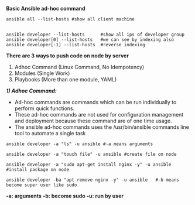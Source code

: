 **Basic Ansible ad-hoc command**

<pre><code>ansible all --list-hosts #show all client machine</code></pre>
<pre><code>
ansible developer --list-hosts      #show all ips of developer group
ansible developer[0] --list-hosts   #we can see by indexing also
ansible developer[-1] --list-hosts  #reverse indexing
</code></pre>

**There are 3 ways to push code on node by server**
1) Adhoc Command (Linux Command, No Idempotency)
2) Modules (Single Work)
3) Playbooks (More than one module, YAML)

***1) Adhoc Command:*** 
- Ad-hoc commands are commands which can be run individually to perform quick functions.
- These ad-hoc commands are not used for configuration management and deployment because these command are of one time usage.
- The ansible ad-hoc commands uses the /usr/bin/ansible commands line tool to automate a single task

<pre><code>ansible developer -a "ls" -u ansible #-a means arguments</code></pre>
<pre><code>ansible developer -a "touch file" -u ansible #create file on node</code></pre>
<pre><code>ansible developer -a "sudo apt-get install nginx -y" -u ansible  #install package on node</code></pre>
<pre><code>ansible developer -ba "apt remove nginx -y" -u ansible   #-b means become super user like sudo</code></pre>
**-a: arguments**
**-b: become sudo**
**-u: run by user**


